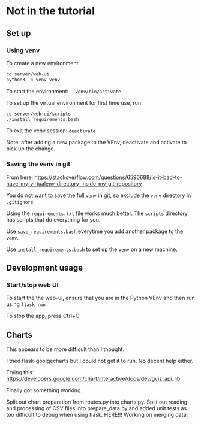 # Not in the tutorial

## Set up

### Using venv

To create a new environment:

```bash
cd server/web-ui
python3 -m venv venv
```

To start the environment: `. venv/bin/activate`

To set up the virtual environment for first time use, run

```bash
cd server/web-ui/scripts
./install_requirements.bash
```

To exit the venv session: `deactivate`

Note: after adding a new package to the VEnv, deactivate and activate to pick up
the change.

### Saving the venv in git

From here:
<https://stackoverflow.com/questions/6590688/is-it-bad-to-have-my-virtualenv-directory-inside-my-git-repository>

You do not want to save the full `venv` in git, so exclude the `venv` directory
in `.gitignore`.

Using the `requirements.txt` file works much better. The `scripts` directory
has scripts that do everything for you.

Use `save_requirements.bash` everytime you add another package to the `venv`.

Use `install_requirements.bash` to set up the `venv` on a new machine.

## Development usage

### Start/stop web UI

To start the the web-ui, ensure that you are in the Python VEnv and then run
using `flask run`

To stop the app, press Ctrl+C.

## Charts

This appears to be more difficult than I thought.

I tried flask-goolgecharts but I could not get it to run.  No decent help
either.

Trying this:
<https://developers.google.com/chart/interactive/docs/dev/gviz_api_lib>

Finally got something working.

Split out chart preparation from routes.py into charts.py.
Split out reading and processing of CSV files into prepare_data.py and added
unit tests as too difficult to debug when using flask.
HERE!!! Working on merging data.